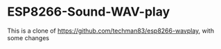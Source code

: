 # ESP8266-Sound-WAV-play
This is a clone of https://github.com/techman83/esp8266-wavplay, with some changes
